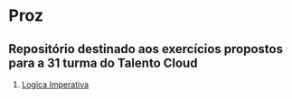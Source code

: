 # Proz

## Repositório destinado aos exercícios propostos para a 31 turma do Talento Cloud

1) [Logica Imperativa](https://github.com/JoaoASouzaN/Proz/tree/main/LogicaImperativa)
